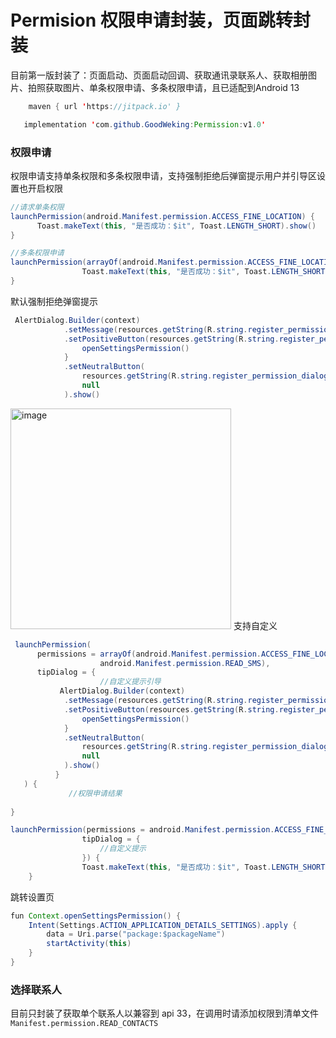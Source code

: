 # Permision 权限申请封装，页面跳转封装
目前第一版封装了：页面启动、页面启动回调、获取通讯录联系人、获取相册图片、拍照获取图片、单条权限申请、多条权限申请，且已适配到Android 13
```java
    maven { url 'https://jitpack.io' }
```
```java
   implementation 'com.github.GoodWeking:Permission:v1.0'
```

### 权限申请
权限申请支持单条权限和多条权限申请，支持强制拒绝后弹窗提示用户并引导区设置也开启权限
```java
//请求单条权限
launchPermission(android.Manifest.permission.ACCESS_FINE_LOCATION) {
      Toast.makeText(this, "是否成功：$it", Toast.LENGTH_SHORT).show()
}
```
```java
//多条权限申请
launchPermission(arrayOf(android.Manifest.permission.ACCESS_FINE_LOCATION,  android.Manifest.permission.READ_SMS)) {
                Toast.makeText(this, "是否成功：$it", Toast.LENGTH_SHORT).show()
}
```
默认强制拒绝弹窗提示
```java
 AlertDialog.Builder(context)
            .setMessage(resources.getString(R.string.register_permission_dialog_msg))
            .setPositiveButton(resources.getString(R.string.register_permission_dialog_confirm)) { _, _ ->
                openSettingsPermission()
            }
            .setNeutralButton(
                resources.getString(R.string.register_permission_dialog_cancel),
                null
            ).show()
```
<img width="353" alt="image" src="https://user-images.githubusercontent.com/106650697/225846135-73860917-d662-44a1-8936-c3f7d44eb7bf.png">
支持自定义

```java
 launchPermission(
      permissions = arrayOf(android.Manifest.permission.ACCESS_FINE_LOCATION,
                    android.Manifest.permission.READ_SMS),
      tipDialog = {
                    //自定义提示引导
           AlertDialog.Builder(context)
            .setMessage(resources.getString(R.string.register_permission_dialog_msg))
            .setPositiveButton(resources.getString(R.string.register_permission_dialog_confirm)) { _, _ ->
                openSettingsPermission()
            }
            .setNeutralButton(
                resources.getString(R.string.register_permission_dialog_cancel),
                null
            ).show()
          }
   ) {
             //权限申请结果   
             
}

```
```java
launchPermission(permissions = android.Manifest.permission.ACCESS_FINE_LOCATION,
                tipDialog = {
                    //自定义提示
                }) {
                Toast.makeText(this, "是否成功：$it", Toast.LENGTH_SHORT).show()
    }
```
跳转设置页
```java
fun Context.openSettingsPermission() {
    Intent(Settings.ACTION_APPLICATION_DETAILS_SETTINGS).apply {
        data = Uri.parse("package:$packageName")
        startActivity(this)
    }
}
```

### 选择联系人
目前只封装了获取单个联系人以兼容到 api 33，在调用时请添加权限到清单文件 `Manifest.permission.READ_CONTACTS`

